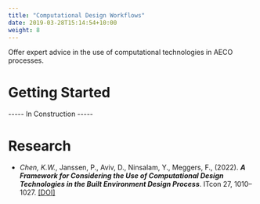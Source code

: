 ```yaml
---
title: "Computational Design Workflows"
date: 2019-03-28T15:14:54+10:00
weight: 8
---
```


Offer expert advice in the use of computational technologies in AECO processes.

# Getting Started
----- In Construction -----

# Research
- *Chen, K.W.*, Janssen, P., Aviv, D., Ninsalam, Y., Meggers, F., (2022). ***A Framework for Considering the Use of Computational Design Technologies in the Built Environment Design Process***. ITcon 27, 1010–1027. <a href="https://doi.org/10.36680/j.itcon.2022.049" target="_blank">[DOI]</a>
